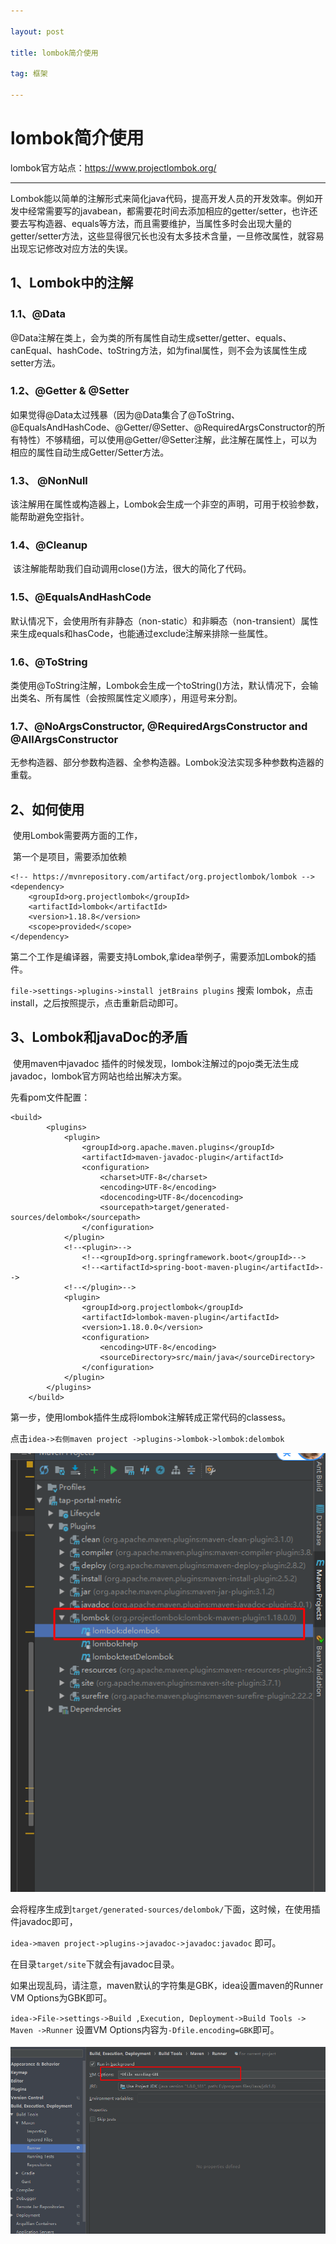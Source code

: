 ```yaml
---

layout: post

title: lombok简介使用

tag: 框架

---
```

# lombok简介使用

lombok官方站点：<https://www.projectlombok.org/>

------

​		Lombok能以简单的注解形式来简化java代码，提高开发人员的开发效率。例如开发中经常需要写的javabean，都需要花时间去添加相应的getter/setter，也许还要去写构造器、equals等方法，而且需要维护，当属性多时会出现大量的getter/setter方法，这些显得很冗长也没有太多技术含量，一旦修改属性，就容易出现忘记修改对应方法的失误。

## 1、Lombok中的注解

### 	1.1、@Data

​		@Data注解在类上，会为类的所有属性自动生成setter/getter、equals、canEqual、hashCode、toString方法，如为final属性，则不会为该属性生成setter方法。

###   1.2、@Getter & @Setter

​		如果觉得@Data太过残暴（因为@Data集合了@ToString、@EqualsAndHashCode、@Getter/@Setter、@RequiredArgsConstructor的所有特性）不够精细，可以使用@Getter/@Setter注解，此注解在属性上，可以为相应的属性自动生成Getter/Setter方法。

### 1.3、 @NonNull

​		该注解用在属性或构造器上，Lombok会生成一个非空的声明，可用于校验参数，能帮助避免空指针。

### 1.4、@Cleanup

​		该注解能帮助我们自动调用close()方法，很大的简化了代码。

### 1.5、@EqualsAndHashCode

​		默认情况下，会使用所有非静态（non-static）和非瞬态（non-transient）属性来生成equals和hasCode，也能通过exclude注解来排除一些属性。

### 1.6、@ToString

​		类使用@ToString注解，Lombok会生成一个toString()方法，默认情况下，会输出类名、所有属性（会按照属性定义顺序），用逗号来分割。

### 1.7、@NoArgsConstructor, @RequiredArgsConstructor and @AllArgsConstructor

​		无参构造器、部分参数构造器、全参构造器。Lombok没法实现多种参数构造器的重载。

## 2、如何使用

​	使用Lombok需要两方面的工作，

​		第一个是项目，需要添加依赖

```
<!-- https://mvnrepository.com/artifact/org.projectlombok/lombok -->
<dependency>
    <groupId>org.projectlombok</groupId>
    <artifactId>lombok</artifactId>
    <version>1.18.8</version>
    <scope>provided</scope>
</dependency>
```

​		第二个工作是编译器，需要支持Lombok,拿idea举例子，需要添加Lombok的插件。

​		`file->settings->plugins->install jetBrains plugins` 搜索 lombok，点击install，之后按照提示，点击重新启动即可。

## 3、Lombok和javaDoc的矛盾

​	使用maven中javadoc 插件的时候发现，lombok注解过的pojo类无法生成javadoc，lombok官方网站也给出解决方案。

   先看pom文件配置：

```
<build>
        <plugins>
            <plugin>
                <groupId>org.apache.maven.plugins</groupId>
                <artifactId>maven-javadoc-plugin</artifactId>
                <configuration>
                    <charset>UTF-8</charset>
                    <encoding>UTF-8</encoding>
                    <docencoding>UTF-8</docencoding>
                    <sourcepath>target/generated-sources/delombok</sourcepath>
                </configuration>
            </plugin>
            <!--<plugin>-->
                <!--<groupId>org.springframework.boot</groupId>-->
                <!--<artifactId>spring-boot-maven-plugin</artifactId>-->
            <!--</plugin>-->
            <plugin>
                <groupId>org.projectlombok</groupId>
                <artifactId>lombok-maven-plugin</artifactId>
                <version>1.18.0.0</version>
                <configuration>
                    <encoding>UTF-8</encoding>
                    <sourceDirectory>src/main/java</sourceDirectory>
                </configuration>
            </plugin>
        </plugins>
    </build>
```

[^中间注释部分]: 由于要做成给业务系统使用的jar包，注释掉spring-boot的插件，这个插件的作用是将工程打包成可执行的jar，这边需要的是普通的jar可以给业务系统基于坐标引入的，所以注释掉。

第一步，使用lombok插件生成将lombok注解转成正常代码的classess。

点击`idea->右侧maven project ->plugins->lombok->lombok:delombok`

![](https://github.com/superhxf/superhxf.github.io/blob/master/_posts/images/3a1d754a1afc4b25b4a4c1dc80aba7d9.png)

会将程序生成到`target/generated-sources/delombok/`下面，这时候，在使用插件javadoc即可，

`idea->maven project->plugins->javadoc->javadoc:javadoc` 即可。

在目录`target/site`下就会有javadoc目录。

如果出现乱码，请注意，maven默认的字符集是GBK，idea设置maven的Runner VM Options为GBK即可。

`idea->File->settings->Build ,Execution, Deployment->Build Tools -> Maven ->Runner` 设置VM Options内容为`-Dfile.encoding=GBK`即可。

![](https://github.com/superhxf/superhxf.github.io/blob/master/_posts/images/1f17961ceae2407d8f2a24debe6540e3.png)

